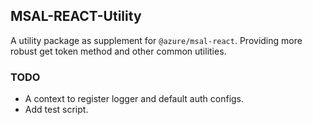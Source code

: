 ## MSAL-REACT-Utility

A utility package as supplement for `@azure/msal-react`. Providing more robust get token method and other common utilities.

### TODO

- A context to register logger and default auth configs.
- Add test script.